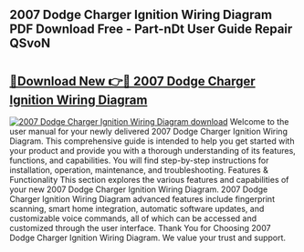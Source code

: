 ## 2007 Dodge Charger Ignition Wiring Diagram PDF Download Free - Part-nDt User Guide Repair QSvoN

# <h2><a href="http://dficmx.blite.top/?on=2007+Dodge+Charger+Ignition+Wiring+Diagram">🔗Download New 👉🔴 2007 Dodge Charger Ignition Wiring Diagram</a></h2>

[![2007 Dodge Charger Ignition Wiring Diagram download](https://i.imgur.com/lujVjoI.png)](http://dficmx.blite.top/?on=2007+Dodge+Charger+Ignition+Wiring+Diagram)
Welcome to the user manual for your newly delivered 2007 Dodge Charger Ignition Wiring Diagram. This comprehensive guide is intended to help you get started with your product and provide you with a thorough understanding of its features, functions, and capabilities. You will find step-by-step instructions for installation, operation, maintenance, and troubleshooting. Features & Functionality This section explores the various features and capabilities of your new 2007 Dodge Charger Ignition Wiring Diagram. 2007 Dodge Charger Ignition Wiring Diagram advanced features include fingerprint scanning, smart home integration, automatic software updates, and customizable voice commands, all of which can be accessed and customized through the user interface. Thank You for Choosing 2007 Dodge Charger Ignition Wiring Diagram. We value your trust and support.
